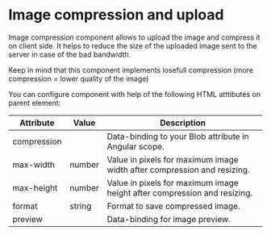 # Image compression and upload

Image compression component allows to upload the image and compress it on client side. It helps to reduce the size of the uploaded image sent to the server in case of the bad bandwidth. 

Keep in mind that this component implements losefull compression (more compression = lower quality of the image)

You can configure component with help of the following HTML atttibutes on parent element:

| Attribute   | Value  | Description                                                              |
|-------------|--------|--------------------------------------------------------------------------|
| compression |        | Data-binding to your Blob attribute in Angular scope.                    |
| max-width   | number | Value in pixels for maximum image width after compression and resizing.  |
| max-height  | number | Value in pixels for maximum image height after compression and resizing. |
| format      | string | Format to save compressed image.                                         |
| preview     |        | Data-binding for image preview.                                          |